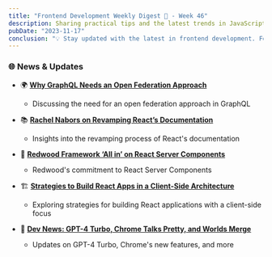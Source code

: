 ```yaml
---
title: "Frontend Development Weekly Digest 📰 - Week 46"
description: Sharing practical tips and the latest trends in JavaScript
pubDate: "2023-11-17"
conclusion: "💡 Stay updated with the latest in frontend development. Follow the links for more insights."
---
```


### 🌐 News & Updates

- 🌍 **[Why GraphQL Needs an Open Federation Approach](https://thenewstack.io/why-graphql-needs-an-open-federation-approach/)**

  - Discussing the need for an open federation approach in GraphQL

- 📚 **[Rachel Nabors on Revamping React’s Documentation](https://thenewstack.io/rachel-nabors-on-revamping-reacts-documentation/)**

  - Insights into the revamping process of React's documentation

- 🔨 **[Redwood Framework ‘All in’ on React Server Components](https://thenewstack.io/redwood-framework-all-in-on-react-server-components/)**

  - Redwood's commitment to React Server Components

- 🏗️ **[Strategies to Build React Apps in a Client-Side Architecture](https://thenewstack.io/strategies-to-build-react-apps-in-a-client-side-architecture/)**

  - Exploring strategies for building React applications with a client-side focus

- 🤖 **[Dev News: GPT-4 Turbo, Chrome Talks Pretty, and Worlds Merge](https://thenewstack.io/dev-news-gpt-4-turbo-chrome-talks-pretty-and-worlds-merge/)**
  - Updates on GPT-4 Turbo, Chrome's new features, and more
